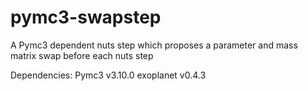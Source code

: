 # pymc3-swapstep
A Pymc3 dependent nuts step which proposes a parameter and mass matrix swap before each nuts step 

Dependencies:
Pymc3 v3.10.0
exoplanet v0.4.3
